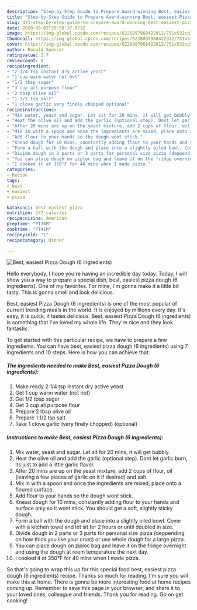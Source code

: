 ```yaml
---
description: "Step-by-Step Guide to Prepare Award-winning Best, easiest Pizza Dough (6 ingredients)"
title: "Step-by-Step Guide to Prepare Award-winning Best, easiest Pizza Dough (6 ingredients)"
slug: 473-step-by-step-guide-to-prepare-award-winning-best-easiest-pizza-dough-6-ingredients
date: 2020-08-02T20:59:37.073Z
image: https://img-global.cpcdn.com/recipes/6228897968422912/751x532cq70/best-easiest-pizza-dough-6-ingredients-recipe-main-photo.jpg
thumbnail: https://img-global.cpcdn.com/recipes/6228897968422912/751x532cq70/best-easiest-pizza-dough-6-ingredients-recipe-main-photo.jpg
cover: https://img-global.cpcdn.com/recipes/6228897968422912/751x532cq70/best-easiest-pizza-dough-6-ingredients-recipe-main-photo.jpg
author: Ronald Spencer
ratingvalue: 3.7
reviewcount: 4
recipeingredient:
- "2 1/4 tsp instant dry active yeast"
- "1 cup warm water not hot"
- "1/2 tbsp sugar"
- "3 cup all purpose flour"
- "2 tbsp olive oil"
- "1 1/2 tsp salt"
- "1 clove garlic very finely chopped optional"
recipeinstructions:
- "Mix water, yeast and sugar. Let sit for 20 mins, it will get bubbly."
- "Heat the olive oil and add the garlic (optional step). Dont let garlic burn, its just to add a little garlic flavor."
- "After 20 mins are up on the yeast mixture, add 2 cups of flour, oil (leaving a few pieces of garlic on it if desired) and salt."
- "Mix in with a spoon and once the ingredients are mixed, place onto a floured surface."
- "Add flour to your hands so the dough wont stick."
- "Knead dough for 10 mins, constantly adding flour to your hands and surface only so it wont stick. You should get a soft, slightly sticky dough."
- "Form a ball with the dough and place into a slightly oiled bowl. Cover with a kitchen towel and let sit for 2 hours or until doubled in size."
- "Divide dough in 2 parts or 3 parts for personal size pizza (deppending on how thick you like your crust) or use whole dough for a large pizza."
- "You can place dough on ziploc bag and leave it on the fridge overnight and using the dough at room temperature the next day."
- "I cooked it at 350°F for 40 mins when I made pizza."
categories:
- Recipe
tags:
- best
- easiest
- pizza

katakunci: best easiest pizza 
nutrition: 277 calories
recipecuisine: American
preptime: "PT36M"
cooktime: "PT41M"
recipeyield: "1"
recipecategory: Dinner

---
```



![Best, easiest Pizza Dough (6 ingredients)](https://img-global.cpcdn.com/recipes/6228897968422912/751x532cq70/best-easiest-pizza-dough-6-ingredients-recipe-main-photo.jpg)

Hello everybody, I hope you're having an incredible day today. Today, I will show you a way to prepare a special dish, best, easiest pizza dough (6 ingredients). One of my favorites. For mine, I'm gonna make it a little bit tasty. This is gonna smell and look delicious.



Best, easiest Pizza Dough (6 ingredients) is one of the most popular of current trending meals in the world. It is enjoyed by millions every day. It's easy, it is quick, it tastes delicious. Best, easiest Pizza Dough (6 ingredients) is something that I've loved my whole life. They're nice and they look fantastic.


To get started with this particular recipe, we have to prepare a few ingredients. You can have best, easiest pizza dough (6 ingredients) using 7 ingredients and 10 steps. Here is how you can achieve that.

<!--inarticleads1-->

##### The ingredients needed to make Best, easiest Pizza Dough (6 ingredients):

1. Make ready 2 1/4 tsp instant dry active yeast
1. Get 1 cup warm water (not hot)
1. Get 1/2 tbsp sugar
1. Get 3 cup all purpose flour
1. Prepare 2 tbsp olive oil
1. Prepare 1 1/2 tsp salt
1. Take 1 clove garlic (very finely chopped) (optional)




<!--inarticleads2-->

##### Instructions to make Best, easiest Pizza Dough (6 ingredients):

1. Mix water, yeast and sugar. Let sit for 20 mins, it will get bubbly.
1. Heat the olive oil and add the garlic (optional step). Dont let garlic burn, its just to add a little garlic flavor.
1. After 20 mins are up on the yeast mixture, add 2 cups of flour, oil (leaving a few pieces of garlic on it if desired) and salt.
1. Mix in with a spoon and once the ingredients are mixed, place onto a floured surface.
1. Add flour to your hands so the dough wont stick.
1. Knead dough for 10 mins, constantly adding flour to your hands and surface only so it wont stick. You should get a soft, slightly sticky dough.
1. Form a ball with the dough and place into a slightly oiled bowl. Cover with a kitchen towel and let sit for 2 hours or until doubled in size.
1. Divide dough in 2 parts or 3 parts for personal size pizza (deppending on how thick you like your crust) or use whole dough for a large pizza.
1. You can place dough on ziploc bag and leave it on the fridge overnight and using the dough at room temperature the next day.
1. I cooked it at 350°F for 40 mins when I made pizza.




So that's going to wrap this up for this special food best, easiest pizza dough (6 ingredients) recipe. Thanks so much for reading. I'm sure you will make this at home. There is gonna be more interesting food at home recipes coming up. Remember to save this page in your browser, and share it to your loved ones, colleague and friends. Thank you for reading. Go on get cooking!
